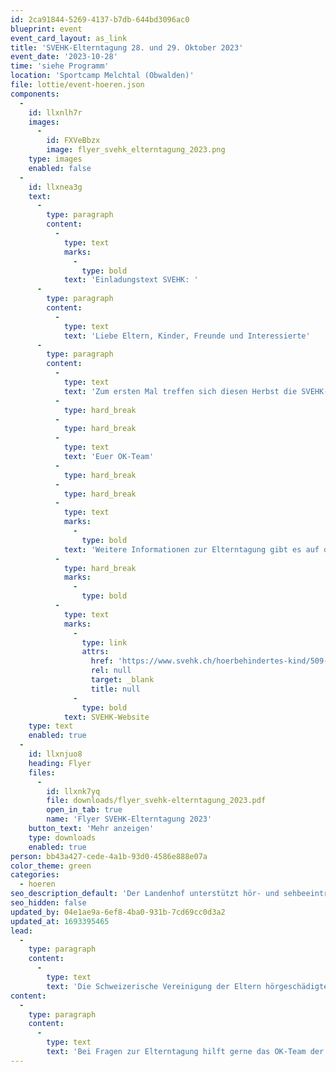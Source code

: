 ```yaml
---
id: 2ca91844-5269-4137-b7db-644bd3096ac0
blueprint: event
event_card_layout: as_link
title: 'SVEHK-Elterntagung 28. und 29. Oktober 2023'
event_date: '2023-10-28'
time: 'siehe Programm'
location: 'Sportcamp Melchtal (Obwalden)'
file: lottie/event-hoeren.json
components:
  -
    id: llxnlh7r
    images:
      -
        id: FXVeBbzx
        image: flyer_svehk_elterntagung_2023.png
    type: images
    enabled: false
  -
    id: llxnea3g
    text:
      -
        type: paragraph
        content:
          -
            type: text
            marks:
              -
                type: bold
            text: 'Einladungstext SVEHK: '
      -
        type: paragraph
        content:
          -
            type: text
            text: 'Liebe Eltern, Kinder, Freunde und Interessierte'
      -
        type: paragraph
        content:
          -
            type: text
            text: 'Zum ersten Mal treffen sich diesen Herbst die SVEHK-Familien im Sportcamp im Melchtal. Das abwechslungsreiche Workshop-Programm dreht sich rund um die Themen Erziehung, Sprachförderung, soziale Medien, Pubertät und berufliche Eingliederung. Während sich die Eltern austauschen, erkunden die Kinder und Jugendlichen in einem altersgerechten Programm das Melchtal. Wir freuen uns heute schon darauf, am 28./29. Oktober möglichst viele Familien im Herzen der Schweiz zu begrüssen.'
          -
            type: hard_break
          -
            type: hard_break
          -
            type: text
            text: 'Euer OK-Team'
          -
            type: hard_break
          -
            type: hard_break
          -
            type: text
            marks:
              -
                type: bold
            text: 'Weitere Informationen zur Elterntagung gibt es auf der'
          -
            type: hard_break
            marks:
              -
                type: bold
          -
            type: text
            marks:
              -
                type: link
                attrs:
                  href: 'https://www.svehk.ch/hoerbehindertes-kind/509-svehk-elterntagung-melchtal-2023'
                  rel: null
                  target: _blank
                  title: null
              -
                type: bold
            text: SVEHK-Website
    type: text
    enabled: true
  -
    id: llxnjuo8
    heading: Flyer
    files:
      -
        id: llxnk7yq
        file: downloads/flyer_svehk-elterntagung_2023.pdf
        open_in_tab: true
        name: 'Flyer SVEHK-Elterntagung 2023'
    button_text: 'Mehr anzeigen'
    type: downloads
    enabled: true
person: bb43a427-cede-4a1b-93d0-4586e888e07a
color_theme: green
categories:
  - hoeren
seo_description_default: 'Der Landenhof unterstützt hör- und sehbeeinträchtigte Kinder & Jugendliche in ihrem selbstbestimmten Leben durch Förderung ihrer Fähigkeiten & Entwicklung'
seo_hidden: false
updated_by: 04e1ae9a-6ef8-4ba0-931b-7cd69cc0d3a2
updated_at: 1693395465
lead:
  -
    type: paragraph
    content:
      -
        type: text
        text: 'Die Schweizerische Vereinigung der Eltern hörgeschädigter Kinder (SVEHK) organisiert unter dem Motto «Gemeinsame Zeit als Kraftquelle» eine zweitägige Elterntagung im Sportcamp Melchthal (Kanton Obwalden). '
content:
  -
    type: paragraph
    content:
      -
        type: text
        text: 'Bei Fragen zur Elterntagung hilft gerne das OK-Team der SVEHK weiter.'
---
```

